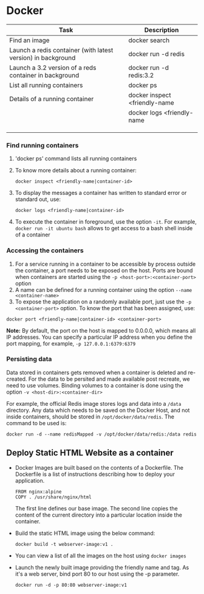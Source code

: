# Docker

| Task                                                         | Description                   |
| ------------------------------------------------------------ | ----------------------------- |
| Find an image                                                | docker search <image-name>    |
| Launch a redis container (with latest version) in background | docker run -d redis           |
| Launch a 3.2 version of a reds container in background       | docker run -d redis:3.2       |
| List all running containers                                  | docker ps                     |
| Details of a running container                               | docker inspect <friendly-name |
|                                                              | docker logs <friendly-name    |
|                                                              |                               |
|                                                              |                               |
|                                                              |                               |

### Find running containers

1. 'docker ps' command lists all running containers

2. To know more details about a running container: 

   ```
   docker inspect <friendly-name|container-id>
   ```

3. To display the messages a container has written to standard error or standard out, use: 

   ```
   docker logs <friendly-name|container-id>
   ```

4. To execute the container in foreground, use the option ```-it```. For example, ```docker run -it ubuntu bash``` allows to get access to a bash shell inside of a container

### Accessing the containers

1. For a service running in a container to be accessible by process outside the container, a port needs to be exposed on the host. Ports are bound when containers are started using the 
   ```-p <host-port>:<container-port>``` option
2. A name can be defined for a running container using the option ```--name <container-name>```
3. To expose the application on a randomly available port, just use the ```-p <container-port>``` option. To know the port that has been assigned, use:

```
docker port <friendly-name|container-id> <container-port>
```

**Note:** By default, the port on the host is mapped to 0.0.0.0, which means all IP addresses. You can specify a particular IP address when you define the port mapping, for example, ```-p 127.0.0.1:6379:6379```

### Persisting data

Data stored in containers gets removed when a container is deleted and re-created. For the data to be persited and made available post recreate, we need to use volumes. Binding volumes to a container is done using the option ```-v <host-dir>:<container-dir>```

For example, the official Redis image stores logs and data into a ```/data``` directory. Any data which needs to be saved on the Docker Host, and not inside containers, should be stored in ```/opt/docker/data/redis```. The command to be used is: 

```
docker run -d --name redisMapped -v /opt/docker/data/redis:/data redis
```

## Deploy Static HTML Website as a container

- Docker Images are built based on the contents of a Dockerfile. The Dockerfile is a list of instructions describing how to deploy your application.

  ```
  FROM nginx:alpine
  COPY . /usr/share/nginx/html
  ```

  The first line defines our base image. The second line copies the content of the current directory into a particular location inside the container.

- Build the static HTML image using the below command: 

  ```
  docker build -t webserver-image:v1 .
  ```

- You can view a list of all the images on the host using ```docker images```

- Launch the newly built image providing the friendly name and tag. As it's a web server, bind port 80 to our host using the -p parameter.

  ```
  docker run -d -p 80:80 webserver-image:v1
  ```